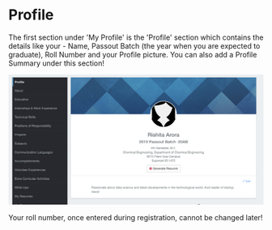 # Profile

The first section under 'My Profile' is the 'Profile' section which contains the details like your - Name, Passout Batch \(the year when you are expected to graduate\), Roll Number and your Profile picture. You can also add a Profile Summary under this section!

![](../../.gitbook/assets/image%20%28118%29.png)

Your roll number, once entered during registration, cannot be changed later!

